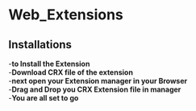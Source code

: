 # Web_Extensions

## Installations

-**to Install the Extension** <br>
-**Download CRX file of the extension**<br>
-**next open your Extension manager in your Browser**<br>
-**Drag and Drop you CRX Extension file in manager**<br>
-**You are all set to go**

